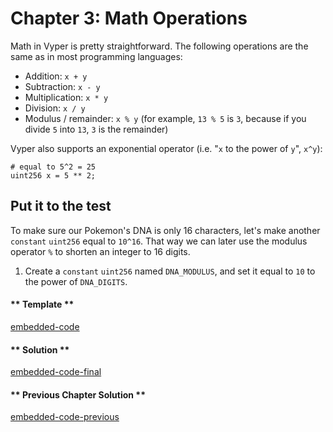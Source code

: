 # Chapter 3: Math Operations

Math in Vyper is pretty straightforward. The following operations are the same as in most programming languages:

- Addition: `x + y`
- Subtraction: `x - y`
- Multiplication: `x * y`
- Division: `x / y`
- Modulus / remainder: `x % y` (for example, `13 % 5` is `3`, because if you divide `5` into `13`, `3` is the remainder)

Vyper also supports an exponential operator (i.e. "`x` to the power of `y`", `x^y`):

```vyper
# equal to 5^2 = 25
uint256 x = 5 ** 2;
```

## Put it to the test

To make sure our Pokemon's DNA is only 16 characters, let's make another `constant` `uint256` equal to `10^16`. That way we can later use the modulus operator `%` to shorten an integer to 16 digits.

1. Create a `constant` `uint256` named `DNA_MODULUS`, and set it equal to `10` to the power of `DNA_DIGITS`.

<!-- tabs:start -->

#### ** Template **

[embedded-code](../assets/1/1.3-template-code.vy ':include :type=code embed-template')

#### ** Solution **

[embedded-code-final](../assets/1/1.3-finished-code.vy ':include :type=code embed-final')

#### ** Previous Chapter Solution **

[embedded-code-previous](../assets/1/1.2-finished-code.vy ':include :type=code embed-previous')

<!-- tabs:end -->
